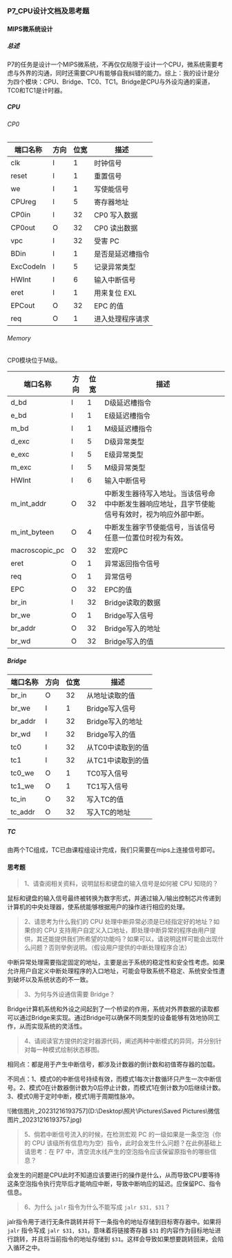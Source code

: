 ### P7_CPU设计文档及思考题

#### MIPS微系统设计

##### 总述

P7的任务是设计一个MIPS微系统，不再仅仅局限于设计一个CPU，微系统需要考虑与外界的沟通，同时还需要CPU有能够自我纠错的能力。综上：我的设计是分为四个模块：CPU、Bridge、TC0、TC1。Bridge是CPU与外设沟通的渠道，TC0和TC1是计时器。

##### CPU

###### CP0

| 端口名称  | 方向 | 位宽 | 描述             |
| --------- | ---- | ---- | ---------------- |
| clk       | I    | 1    | 时钟信号         |
| reset     | I    | 1    | 重置信号         |
| we        | I    | 1    | 写使能信号       |
| CPUreg    | I    | 5    | 寄存器地址       |
| CP0in     | I    | 32   | CP0 写入数据     |
| CP0out    | O    | 32   | CP0 读出数据     |
| vpc       | I    | 32   | 受害 PC          |
| BDin      | I    | 1    | 是否是延迟槽指令 |
| ExcCodeIn | I    | 5    | 记录异常类型     |
| HWInt     | I    | 6    | 输入中断信号     |
| eret      | I    | 1    | 用来复位 EXL     |
| EPCout    | O    | 32   | EPC 的值         |
| req       | O    | 1    | 进入处理程序请求 |

###### Memory

CP0模块位于M级。

| 端口名称       | 方向 | 位宽 | 描述                                                         |
| -------------- | ---- | ---- | ------------------------------------------------------------ |
| d_bd           | I    | 1    | D级延迟槽指令                                                |
| e_bd           | I    | 1    | E级延迟槽指令                                                |
| m_bd           | I    | 1    | M级延迟槽指令                                                |
| d_exc          | I    | 5    | D级异常类型                                                  |
| e_exc          | I    | 5    | E级异常类型                                                  |
| m_exc          | I    | 5    | M级异常类型                                                  |
| HWInt          | I    | 6    | 输入中断信号                                                 |
| m_int_addr     | O    | 32   | 中断发生器待写入地址。当该信号命中中断发生器响应地址，且字节使能信号有效时，视为响应外部中断。 |
| m_int_byteen   | O    | 4    | 中断发生器字节使能信号，当该信号任意一位置位时视为有效。     |
| macroscopic_pc | O    | 32   | 宏观PC                                                       |
| eret           | O    | 1    | 异常返回指令信号                                             |
| req            | O    | 1    | 异常信号                                                     |
| EPC            | O    | 32   | EPC的值                                                      |
| br_in          | I    | 32   | Bridge读取的数据                                             |
| br_we          | O    | 1    | Bridge写入信号                                               |
| br_addr        | O    | 32   | Bridge写入的地址                                             |
| br_wd          | O    | 32   | Bridge写入的值                                               |

##### Bridge

| 端口名称 | 方向 | 位宽 | 描述              |
| -------- | ---- | ---- | ----------------- |
| br_in    | O    | 32   | 从地址读取的值    |
| br_we    | I    | 1    | Bridge写入信号    |
| br_addr  | I    | 32   | Bridge写入的地址  |
| br_wd    | I    | 32   | Bridge写入的值    |
| tc0      | I    | 32   | 从TC0中读取到的值 |
| tc1      | I    | 32   | 从TC1中读取到的值 |
| tc0_we   | O    | 1    | TC0写入信号       |
| tc1_we   | O    | 1    | TC1写入信号       |
| tc_in    | O    | 32   | 写入TC的值        |
| tc_addr  | O    | 32   | 写入TC的地址      |

##### TC

由两个TC组成，TC已由课程组设计完成，我们只需要在mips上连接信号即可。

#### 思考题

> 1、请查阅相关资料，说明鼠标和键盘的输入信号是如何被 CPU 知晓的？

鼠标和键盘的输入信号最终被转换为数字形式，并通过输入/输出控制芯片传递到计算机的中央处理器，使系统能够根据用户的操作进行相应的处理。

> 2、请思考为什么我们的 CPU 处理中断异常必须是已经指定好的地址？如果你的 CPU 支持用户自定义入口地址，即处理中断异常的程序由用户提供，其还能提供我们所希望的功能吗？如果可以，请说明这样可能会出现什么问题？否则举例说明。（假设用户提供的中断处理程序合法）

中断异常处理需要指定固定的地址，主要是出于系统的稳定性和安全性考虑。如果允许用户自定义中断处理程序的入口地址，可能会导致系统不稳定、系统安全性遭到破坏以及系统状态的不一致。

> 3、为何与外设通信需要 Bridge？

Bridge计算机系统和外设之间起到了一个桥梁的作用，系统对外界数据的读取都可以通过Bridge来实现。通过Bridge可以确保不同类型的设备能够有效地协同工作，从而实现系统的灵活性。

> 4、请阅读官方提供的定时器源代码，阐述两种中断模式的异同，并分别针对每一种模式绘制状态移图。

相同点：都是用于产生中断信号，都涉及计数器的倒计数和初值寄存器的加载。

不同点：1、模式0的中断信号持续有效，而模式1每次计数循环只产生一次中断信号。2、模式0在计数器倒计数为0后停止计数，而模式1在倒计数为0后继续计数。3、模式0用于定时中断，模式1用于周期性脉冲。

![微信图片_20231216193757](D:\Desktop\照片\Pictures\Saved Pictures\微信图片_20231216193757.jpg)

> 5、倘若中断信号流入的时候，在检测宏观 PC 的一级如果是一条空泡（你的 CPU 该级所有信息均为空）指令，此时会发生什么问题？在此例基础上请思考：在 P7 中，清空流水线产生的空泡指令应该保留原指令的哪些信息？

会发生的问题是CPU此时不知道应该要进行的操作是什么，从而导致CPU要等待这条空泡指令执行完毕后才能响应中断，导致中断响应的延迟。应保留PC、指令信息。

> 6、为什么 `jalr` 指令为什么不能写成 `jalr $31, $31`？

jalr指令用于进行无条件跳转并将下一条指令的地址存储到目标寄存器中。如果将 `jalr` 指令写成 `jalr $31, $31`，意味着将链接寄存器 `$31` 的内容作为目标地址进行跳转，并且将当前指令的地址存储到 `$31`。这样会导致如果想要跳转回来，会陷入循环之中。